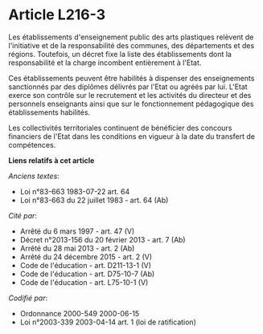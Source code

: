 # Article L216-3

Les établissements d'enseignement public des arts plastiques relèvent de l'initiative et de la responsabilité des communes,
des départements et des régions. Toutefois, un décret fixe la liste des établissements dont la responsabilité et la charge
incombent entièrement à l'Etat.

Ces établissements peuvent être habilités à dispenser des enseignements sanctionnés par des diplômes délivrés par l'Etat ou
agréés par lui. L'Etat exerce son contrôle sur le recrutement et les activités du directeur et des personnels enseignants
ainsi que sur le fonctionnement pédagogique des établissements habilités.

Les collectivités territoriales continuent de bénéficier des concours financiers de l'Etat dans les conditions en vigueur à
la date du transfert de compétences.

**Liens relatifs à cet article**

_Anciens textes_:

  - Loi n°83-663 1983-07-22 art. 64
  - Loi n°83-663 du 22 juillet 1983 - art. 64 (Ab)

_Cité par_:

  - Arrêté du 6 mars 1997 - art. 47 (V)
  - Décret n°2013-156 du 20 février 2013 - art. 7 (Ab)
  - Arrêté du 28 mai 2013 - art. 2 (Ab)
  - Arrêté du 24 décembre 2015 - art. 2 (V)
  - Code de l'éducation - art. D211-13-1 (V)
  - Code de l'éducation - art. D75-10-7 (Ab)
  - Code de l'éducation - art. L75-10-1 (V)

_Codifié par_:

  - Ordonnance 2000-549 2000-06-15
  - Loi n°2003-339 2003-04-14 art. 1 (loi de ratification)
